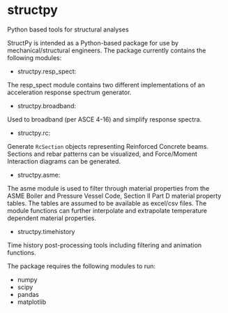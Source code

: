 # structpy
Python based tools for structural analyses

StructPy is intended as a Python-based package for use by mechanical/structural engineers. 
The package currently contains the following modules:

- structpy.resp_spect:

The resp_spect module contains two different implementations of an acceleration response spectrum generator.

- structpy.broadband:

Used to broadband (per ASCE 4-16) and simplify response spectra.

- structpy.rc:

Generate `RcSection` objects representing Reinforced Concrete beams. Sections and rebar patterns can be visualized, and Force/Moment Interaction diagrams can be generated.

- structpy.asme:

The asme module is used to filter through material properties from the ASME Boiler and Pressure Vessel Code, Section II Part D 
material property tables. The tables are assumed to be available as excel/csv files. The module functions can further interpolate
and extrapolate temperature dependent material properties.

- structpy.timehistory

Time history post-processing tools including filtering and animation functions.

The package requires the following modules to run:
- numpy
- scipy
- pandas
- matplotlib
